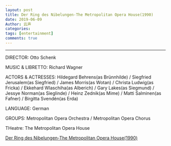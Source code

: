 ```yaml
---
layout: post
title: Der Ring des Nibelungen-The Metropolitan Opera House(1990)
date: 2019-06-09
Author: 云声
categories: 
tags: [entertainment]
comments: true
---
```




---



DIRECTOR: Otto Schenk

MUSIC & LIBRETTO: Richard Wagner

ACTORS & ACTRESSES: Hildegard Behrens(as Brünnhilde) / Siegfried Jerusalem(as Siegfried) / James Morris(as Wotan) / Christa Ludwig(as Fricka) / Ekkehard Wlaschiha(as Alberich) / Gary Lakes(as Siegmund) / Jessye Norman(as Sieglinde) / Heinz Zednik(as Mime) / Matti Salminen(as Fafner) / Birgitta Svendén(as Erda)

LANGUAGE: German

GROUPS: Metropolitan Opera Orchestra / Metropolitan Opera Chorus

THeatre: The Metropolitan Opera House



[Der Ring des Nibelungen-The Metropolitan Opera House(1990)](https://www.bilibili.com/video/av17732122?from=search&seid=17772626330005989914)
